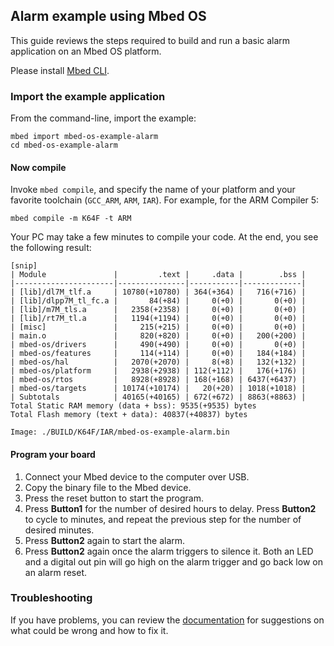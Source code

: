 ## Alarm example using Mbed OS

This guide reviews the steps required to build and run a basic alarm application on an Mbed OS platform.

Please install [Mbed CLI](https://github.com/ARMmbed/mbed-cli#installing-mbed-cli).

### Import the example application

From the command-line, import the example:

```
mbed import mbed-os-example-alarm
cd mbed-os-example-alarm
```

#### Now compile

Invoke `mbed compile`, and specify the name of your platform and your favorite toolchain (`GCC_ARM`, `ARM`, `IAR`). For example, for the ARM Compiler 5:

```
mbed compile -m K64F -t ARM
```

Your PC may take a few minutes to compile your code. At the end, you see the following result:

```
[snip]
| Module               |         .text |     .data |        .bss |
|----------------------|---------------|-----------|-------------|
| [lib]/dl7M_tlf.a     | 10780(+10780) | 364(+364) |   716(+716) |
| [lib]/dlpp7M_tl_fc.a |       84(+84) |     0(+0) |       0(+0) |
| [lib]/m7M_tls.a      |   2358(+2358) |     0(+0) |       0(+0) |
| [lib]/rt7M_tl.a      |   1194(+1194) |     0(+0) |       0(+0) |
| [misc]               |     215(+215) |     0(+0) |       0(+0) |
| main.o               |     820(+820) |     0(+0) |   200(+200) |
| mbed-os/drivers      |     490(+490) |     0(+0) |       0(+0) |
| mbed-os/features     |     114(+114) |     0(+0) |   184(+184) |
| mbed-os/hal          |   2070(+2070) |     8(+8) |   132(+132) |
| mbed-os/platform     |   2938(+2938) | 112(+112) |   176(+176) |
| mbed-os/rtos         |   8928(+8928) | 168(+168) | 6437(+6437) |
| mbed-os/targets      | 10174(+10174) |   20(+20) | 1018(+1018) |
| Subtotals            | 40165(+40165) | 672(+672) | 8863(+8863) |
Total Static RAM memory (data + bss): 9535(+9535) bytes
Total Flash memory (text + data): 40837(+40837) bytes

Image: ./BUILD/K64F/IAR/mbed-os-example-alarm.bin
```

#### Program your board

1. Connect your Mbed device to the computer over USB.
1. Copy the binary file to the Mbed device.
1. Press the reset button to start the program.
1. Press **Button1** for the number of desired hours to delay. Press **Button2** to cycle to minutes, and repeat the previous step for the number of desired minutes.
1. Press **Button2** again to start the alarm.
1. Press **Button2** again once the alarm triggers to silence it. Both an LED and a digital out pin will go high on the alarm trigger and go back low on an alarm reset.

### Troubleshooting

If you have problems, you can review the [documentation](https://os.mbed.com/docs/latest/tutorials/debugging.html) for suggestions on what could be wrong and how to fix it.
